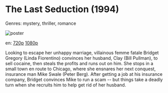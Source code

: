 # The Last Seduction (1994)

Genres: mystery, thriller, romance

![poster](http://image.tmdb.org/t/p/w500/kGw2hb0oGehSC5C9foeT2Ka9X7c.jpg)

en:
  [720p](magnet:?xt=urn:btih:74217CC4AB96169C611BD2778D3D8972AE7619B5&tr=udp://glotorrents.pw:6969/announce&tr=udp://tracker.opentrackr.org:1337/announce&tr=udp://torrent.gresille.org:80/announce&tr=udp://tracker.openbittorrent.com:80&tr=udp://tracker.coppersurfer.tk:6969&tr=udp://tracker.leechers-paradise.org:6969&tr=udp://p4p.arenabg.ch:1337&tr=udp://tracker.internetwarriors.net:1337)
  [1080p](magnet:?xt=urn:btih:1849DC0C8AC8BB78D6520182056AE799AFD9F908&tr=udp://glotorrents.pw:6969/announce&tr=udp://tracker.opentrackr.org:1337/announce&tr=udp://torrent.gresille.org:80/announce&tr=udp://tracker.openbittorrent.com:80&tr=udp://tracker.coppersurfer.tk:6969&tr=udp://tracker.leechers-paradise.org:6969&tr=udp://p4p.arenabg.ch:1337&tr=udp://tracker.internetwarriors.net:1337)
  


Looking to escape her unhappy marriage, villainous femme fatale Bridget Gregory (Linda Fiorentino) convinces her husband, Clay (Bill Pullman), to sell cocaine, then steals the profits and runs out on him. She stops in a small town en route to Chicago, where she ensnares her next conquest, insurance man Mike Swale (Peter Berg). After getting a job at his insurance company, Bridget convinces Mike to run a scam -- but things take a deadly turn when she recruits him to help get rid of her husband.